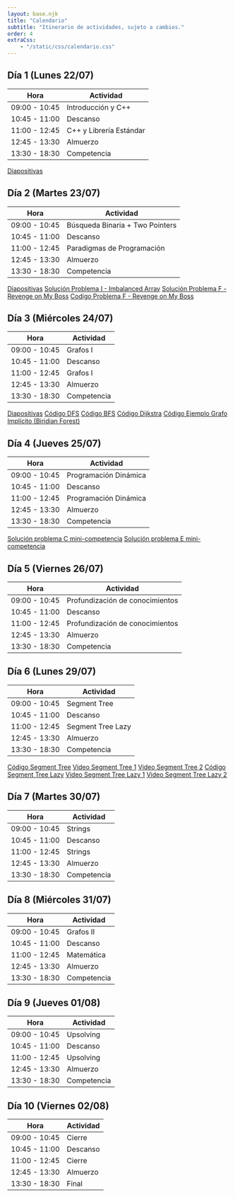 ```yaml
---
layout: base.njk
title: "Calendario"
subtitle: "Itinerario de actividades, sujeto a cambios."
order: 4
extraCss:
    - "/static/css/calendario.css"
---
```


<div class="day">
<h2> Día 1 (Lunes 22/07) </h2>

| Hora          | Actividad                 |
|---------------|---------------------------|
| 09:00 - 10:45 | Introducción y C++        |
| 10:45 - 11:00 | Descanso                  |
| 11:00 - 12:45 | C++ y Librería Estándar   |
| 12:45 - 13:30 | Almuerzo                  |
| 13:30 - 18:30 | Competencia               |
<a class="pdf-icon" href="/static/clases/Clase1.pdf">Diapositivas</a>
</div>


<div class="day">
<h2> Día 2 (Martes 23/07) </h2>

| Hora          | Actividad                         |
|---------------|-----------------------------------|
| 09:00 - 10:45 | Búsqueda Binaria + Two Pointers   |
| 10:45 - 11:00 | Descanso                          |
| 11:00 - 12:45 | Paradigmas de Programación        |
| 12:45 - 13:30 | Almuerzo                          |
| 13:30 - 18:30 | Competencia                       |
<a class="pdf-icon" href="/static/clases/Clase2.pdf">Diapositivas</a>
<a class="pdf-icon" href="/static/files/dia2/solucion-i.pdf">Solución Problema I - Imbalanced Array</a>
<a class="pdf-icon" href="/static/files/dia2/solucion-f.pdf">Solución Problema F - Revenge on My Boss</a>
<a class="cpp-icon" href="/static/files/dia2/solucion-f.cpp">Codigo Problema F - Revenge on My Boss</a>
</div>

<div class="day">
<h2> Día 3 (Miércoles 24/07) </h2>

| Hora          | Actividad    |
|---------------|--------------|
| 09:00 - 10:45 | Grafos I     |
| 10:45 - 11:00 | Descanso     |
| 11:00 - 12:45 | Grafos I     |
| 12:45 - 13:30 | Almuerzo     |
| 13:30 - 18:30 | Competencia  |
<a class="pdf-icon" href="/static/clases/Clase3.pdf">Diapositivas</a>
<a class="cpp-icon" href="/static/files/dia3/dfs.cpp">Código DFS</a>
<a class="cpp-icon" href="/static/files/dia3/bfs.cpp">Código BFS</a>
<a class="cpp-icon" href="/static/files/dia3/dijkstra.cpp">Código Dijkstra</a>
<a class="cpp-icon" href="/static/files/dia3/biridian_forest.cpp">Código Ejemplo Grafo Implícito (Biridian Forest)</a>
</div>

<div class="day">
<h2> Día 4 (Jueves 25/07) </h2>

| Hora          | Actividad                         |
|---------------|-----------------------------------|
| 09:00 - 10:45 | Programación Dinámica             |
| 10:45 - 11:00 | Descanso                          |
| 11:00 - 12:45 | Programación Dinámica             |
| 12:45 - 13:30 | Almuerzo                          |
| 13:30 - 18:30 | Competencia                       |
<a class="cpp-icon" href="/static/files/mini-contest/solucion-c.cpp">Solución problema C mini-competencia</a>
<a class="cpp-icon" href="/static/files/mini-contest/solucion-e.cpp">Solución problema E mini-competencia</a>
</div>

<div class="day">
<h2> Día 5 (Viernes 26/07) </h2>

| Hora          | Actividad                         |
|---------------|-----------------------------------|
| 09:00 - 10:45 | Profundización de conocimientos   |
| 10:45 - 11:00 | Descanso                          |
| 11:00 - 12:45 | Profundización de conocimientos   |
| 12:45 - 13:30 | Almuerzo                          |
| 13:30 - 18:30 | Competencia                       |
</div>

<div class="day">
<h2> Día 6 (Lunes 29/07) </h2>

| Hora          | Actividad           |
|---------------|---------------------|
| 09:00 - 10:45 | Segment Tree        |
| 10:45 - 11:00 | Descanso            |
| 11:00 - 12:45 | Segment Tree Lazy   |
| 12:45 - 13:30 | Almuerzo            |
| 13:30 - 18:30 | Competencia         |
<a class="cpp-icon" href="/static/files/dia6/segment-tree.cpp">Código Segment Tree</a>
<a class="cpp-icon" href="https://www.youtube.com/watch?v=-oSM_Div60w&ab_channel=JavierOliva">Video Segment Tree 1</a>
<a class="cpp-icon" href="https://www.youtube.com/watch?v=-5rdlnuWPTM&ab_channel=JavierOliva">Video Segment Tree 2</a>
<a class="cpp-icon" href="/static/files/dia6/segment-tree-lazy.cpp">Código Segment Tree Lazy</a>
<a class="cpp-icon" href="https://www.youtube.com/watch?v=Qw55VqTUjOk&ab_channel=JavierOliva">Video Segment Tree Lazy 1</a>
<a class="cpp-icon" href="https://www.youtube.com/watch?v=MQZ-6Q2BQ_Q&ab_channel=JavierOliva">Video Segment Tree Lazy 2</a>
</div>

<div class="day">
<h2> Día 7 (Martes 30/07) </h2>

| Hora          | Actividad   |
|---------------|-------------|
| 09:00 - 10:45 | Strings     |
| 10:45 - 11:00 | Descanso    |
| 11:00 - 12:45 | Strings     |
| 12:45 - 13:30 | Almuerzo    |
| 13:30 - 18:30 | Competencia |
</div>

<div class="day">
<h2> Día 8 (Miércoles 31/07) </h2>

| Hora          | Actividad    |
|---------------|--------------|
| 09:00 - 10:45 | Grafos II    |
| 10:45 - 11:00 | Descanso     |
| 11:00 - 12:45 | Matemática   |
| 12:45 - 13:30 | Almuerzo     |
| 13:30 - 18:30 | Competencia  |
</div>

<div class="day">
<h2> Día 9 (Jueves 01/08) </h2>

| Hora          | Actividad    |
|---------------|--------------|
| 09:00 - 10:45 | Upsolving    |
| 10:45 - 11:00 | Descanso     |
| 11:00 - 12:45 | Upsolving    |
| 12:45 - 13:30 | Almuerzo     |
| 13:30 - 18:30 | Competencia  |
</div>

<div class="day">
<h2> Día 10 (Viernes 02/08) </h2>

| Hora          | Actividad    |
|---------------|--------------|
| 09:00 - 10:45 | Cierre       |
| 10:45 - 11:00 | Descanso     |
| 11:00 - 12:45 | Cierre       |
| 12:45 - 13:30 | Almuerzo     |
| 13:30 - 18:30 | Final        |
</div>